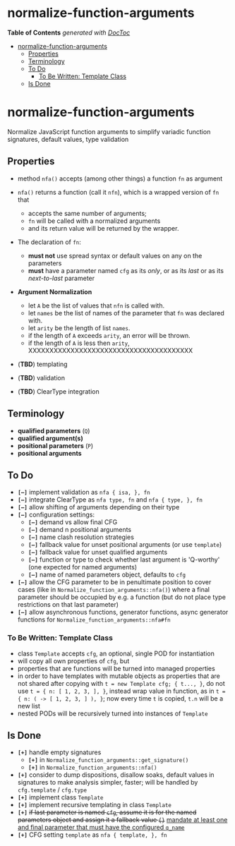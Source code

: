 
# normalize-function-arguments


<!-- START doctoc generated TOC please keep comment here to allow auto update -->
<!-- DON'T EDIT THIS SECTION, INSTEAD RE-RUN doctoc TO UPDATE -->
**Table of Contents**  *generated with [DocToc](https://github.com/thlorenz/doctoc)*

- [normalize-function-arguments](#normalize-function-arguments)
  - [Properties](#properties)
  - [Terminology](#terminology)
  - [To Do](#to-do)
    - [To Be Written: Template Class](#to-be-written-template-class)
  - [Is Done](#is-done)

<!-- END doctoc generated TOC please keep comment here to allow auto update -->



# normalize-function-arguments

Normalize JavaScript function arguments to simplify variadic function signatures, default values, type
validation

## Properties

* method `nfa()` accepts (among other things) a function `fn` as argument
* `nfa()` returns a function (call it `nfn`), which is a wrapped version of `fn` that
  * accepts the same number of arguments;
  * `fn` will be called with a normalized arguments
  * and its return value will be returned by the wrapper.
* The declaration of `fn`:
  * **must not** use spread syntax or default values on any on the parameters
  * **must** have a parameter named `cfg` as its *only*, or as its *last* or as its *next-to-last* parameter

* **Argument Normalization**
  * let `A` be the list of values that `nfn` is called with.
  * let `names` be the list of names of the parameter that `fn` was declared with.
  * let `arity` be the length of list `names`.
  * if the length of `A` exceeds `arity`, an error will be thrown.
  * if the length of `A` is less then `arity`, XXXXXXXXXXXXXXXXXXXXXXXXXXXXXXXXXXXXXXX

* (**TBD**) templating
* (**TBD**) validation
* (**TBD**) ClearType integration

## Terminology

* **qualified parameters** (`Q`)
* **qualified argument(s)**
* **positional parameters** (`P`)
* **positional arguments**


## To Do

* **`[—]`** implement validation as `nfa { isa, }, fn`
* **`[—]`** integrate ClearType as `nfa type, fn` and `nfa { type, }, fn`
* **`[—]`** allow shifting of arguments depending on their type
* **`[—]`** configuration settings:
  * **`[—]`** demand vs allow final CFG
  * **`[—]`** demand n positional arguments
  * **`[—]`** name clash resolution strategies
  * **`[—]`** fallback value for unset positional arguments (or use `template`)
  * **`[—]`** fallback value for unset qualified arguments
  * **`[—]`** function or type to check whether last argument is 'Q-worthy' (one expected for named
    arguments)
  * **`[—]`** name of named parameters object, defaults to `cfg`
* **`[—]`** allow the CFG parameter to be in penultimate position to cover cases (like in
  `Normalize_function_arguments::nfa()`) where a final parameter should be occupied by e.g. a function (but
  do not place type restrictions on that last parameter)
* **`[—]`** allow asynchronous functions, generator functions, async generator functions for
  `Normalize_function_arguments::nfa#fn`


### To Be Written: Template Class

* class `Template` accepts `cfg`, an optional, single POD for instantiation
* will copy all own properties of `cfg`, but
* properties that are functions will be turned into managed properties
* in order to have templates with mutable objects as properties that are not shared after copying with `t =
  new Template cfg; { t..., }`, do not use `t = { n: [ 1, 2, 3, ], }`, instead wrap value in function, as in
  `t = { n: ( -> [ 1, 2, 3, ] ), }`; now every time `t` is copied, `t.n` will be a new list
* nested PODs will be recursively turned into instances of `Template`

## Is Done

* **`[+]`** handle empty signatures
  * **`[+]`** in `Normalize_function_arguments::get_signature()`
  * **`[+]`** in `Normalize_function_arguments::nfa()`
* **`[+]`** consider to dump dispositions, disallow soaks, default values in signatures to make analysis
  simpler, faster; will be handled by `cfg.template` / `cfg.type`
* **`[+]`** implement class `Template`
* **`[+]`** implement recursive templating in class `Template`
* **`[+]`** <del>if last parameter is named `cfg`, assume it is for the named parameters object and assign it
  a fallback value `{}`</del> <ins>mandate at least one and final parameter that must have the configured
  `q_name`</ins>
* **`[+]`** CFG setting `template` as `nfa { template, }, fn`

<!--
###

# Restriction

In order to avoid having to integrate a JS expression parser, we restrict eligible functions to those whose
signatures consists of nothing but bare parameter names, parameter names with spread (soak) symbol '...',
and parameter names with the symbolic default 'optional' which must be spelled out in those same letters.

# CFG Resolution Strategies

* demand fixed number positional
* demand last one named
* signature has *p* ∈ ℕ₀ positional parameters (named in signature)
* signature has *q* ∈ [ 0, 1 ] PODs for named parameters (i.e. has one or none)
* signature has *p* + *q* = *b* ∈ ℕ₀ parameters
* signature has *s* ∈ [ 0, 1 ] splats (i.e. has one or none)
* function call has *a* ∈ ℕ₀ arguments
  * pre-check strategies:
    * **PCS1**: reject if *b* ≠ *p*
    * **PCS2**: reject if *b* > *p* (Note: can/will not apply if any parameter is declared as a rest (or
      soak) parameter (i.e. with `...`); in that case, assume *b* = *p*)
* recognition of CFG:
  * all strategies / invariants:
    * CFG may only be last parameter and therefore last argument
    * CFG must be a POD
  * CFG recognition strategies:
    * **CRS1** CFG must be at position of CFG in parameters, arguments[ b - 1 ]
    * **CRS2** CFG must be at last position of arguments, arguments[ a - 1 ]
Given a function `f = ( a, b, c, cfg ) ->` that is called as follows:

* **p0_n0**: f()
* **p1_n0**: f 1
* **p2_n0**: f 1, 2
* **p3_n0**: f 1, 2, 3
* **p0_n1**: f          { a: 4, d: 5, }
* **p1_n1**: f 1,       { a: 4, d: 5, }
* **p2_n1**: f 1, 2,    { a: 4, d: 5, }
* **p3_n1**: f 1, 2, 3, { a: 4, d: 5, }
* **p4_n0**: f 1, 2, 3, 4

* **NN**: demand 4 arguments, last one must be a POD
  * **p0_n0**: f()                          # ERROR
  * **p1_n0**: f 1                          # ERROR
  * **p2_n0**: f 1, 2                       # ERROR
  * **p3_n0**: f 1, 2, 3                    # ERROR
  * **p0_n1**: f          { a: 4, d: 5, }   # ERROR
  * **p1_n1**: f 1,       { a: 4, d: 5, }   # ERROR
  * **p2_n1**: f 1, 2,    { a: 4, d: 5, }   # ERROR
  * **p3_n1**: f 1, 2, 3, { a: 4, d: 5, }   # depends on Name Clash Resolution Strategy
  * **p4_n0**: f 1, 2, 3, 4                 # ERROR

* **NN**: assign positional arguments that appear in signature, last must be a POD
  * **p0_n0**: f()                          # ERROR
  * **p1_n0**: f 1                          # ERROR
  * **p2_n0**: f 1, 2                       # ERROR
  * **p3_n0**: f 1, 2, 3                    # ERROR
  * **p0_n1**: f          { a: 4, d: 5, }   # { a: 4, d: 5, }
  * **p1_n1**: f 1,       { a: 4, d: 5, }   # {       d: 5, }, `a` depends on Name Clash Resolution Strategy
  * **p2_n1**: f 1, 2,    { a: 4, d: 5, }   # {       d: 5, }, `a` depends on Name Clash Resolution Strategy
  * **p3_n1**: f 1, 2, 3, { a: 4, d: 5, }   # {       d: 5, }, `a` depends on Name Clash Resolution Strategy
  * **p4_n0**: f 1, 2, 3, 4                 # ERROR

* **NN**: assign positional arguments that appear in signature, last may be a POD (udf: `undefined`)
  * **p0_n0**: f()                          # { a: 4, b: udf, c: udf, }
  * **p1_n0**: f 1                          # { a: 4, b: udf, c: udf, }
  * **p2_n0**: f 1, 2                       # { a: 4, b: udf, c: udf, }
  * **p3_n0**: f 1, 2, 3                    # { a: 4, b: udf, c: udf, }
  * **p0_n1**: f          { a: 4, d: 5, }   # { a: 4, b: udf, c: udf, d: 5, }
  * **p1_n1**: f 1,       { a: 4, d: 5, }   # {       b: udf, c: udf, d: 5, }, `a` depends on Name Clash Resolution Strategy
  * **p2_n1**: f 1, 2,    { a: 4, d: 5, }   # {       b: udf, c: udf, d: 5, }, `a` depends on Name Clash Resolution Strategy
  * **p3_n1**: f 1, 2, 3, { a: 4, d: 5, }   # {       b: udf, c: udf, d: 5, }, `a` depends on Name Clash Resolution Strategy
  * **p4_n0**: f 1, 2, 3, 4                 # ERROR

###

-->